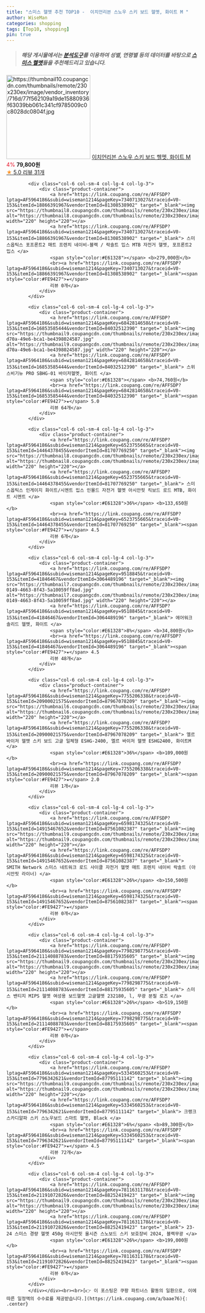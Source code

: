 ```yaml
---
title: "스미스 헬멧 추천 TOP10 -  이치언리븐 스노우 스키 보드 헬멧, 화이트 M "
author: WiseMan
categories: shopping
tags: [Top10, shopping]
pin: true
---
```


> ##### 해당 게시물에서는 [**분석도구**](https://itemscout.io/)를 이용하여 **성별**, **연령별** 등의 데이터를 바탕으로 [**스미스 헬멧**](https://link.coupang.com/a/baae76)들을 추천해드리고 있습니다.
<div class="container"><div class="row">
            <div class="col-6 col-sm-4 col-lg-4 col-lg-3">
                <div class="product-container">
                    <a href="https://link.coupang.com/re/AFFSDP?lptag=AF5964186&subid=wiseman1214&pageKey=7826257236&traceid=V0-153&itemId=21272301139&vendorItemId=88332502423" target="_blank"><img src="https://thumbnail10.coupangcdn.com/thumbnails/remote/230x230ex/image/vendor_inventory/716d/77f562109a19de15880936f63039bb061c341cf9785009c0c8028dc0804f.jpg" alt="https://thumbnail10.coupangcdn.com/thumbnails/remote/230x230ex/image/vendor_inventory/716d/77f562109a19de15880936f63039bb061c341cf9785009c0c8028dc0804f.jpg" width="220" height="220"></a>
                    <a href="https://link.coupang.com/re/AFFSDP?lptag=AF5964186&subid=wiseman1214&pageKey=7826257236&traceid=V0-153&itemId=21272301139&vendorItemId=88332502423" target="_blank"> 이치언리븐 스노우 스키 보드 헬멧, 화이트 M </a>
                    <span style="color:#E61328">4%</span> <b>79,800원</b>
                    <br><a href="https://link.coupang.com/re/AFFSDP?lptag=AF5964186&subid=wiseman1214&pageKey=7826257236&traceid=V0-153&itemId=21272301139&vendorItemId=88332502423" target="_blank"><span style="color:#FE9427">★</span> 5.0
                    리뷰 31개</a>
                </div>
            </div>
            
            <div class="col-6 col-sm-4 col-lg-4 col-lg-3">
                <div class="product-container">
                    <a href="https://link.coupang.com/re/AFFSDP?lptag=AF5964186&subid=wiseman1214&pageKey=7340713027&traceid=V0-153&itemId=18866391967&vendorItemId=81308538902" target="_blank"><img src="https://thumbnail8.coupangcdn.com/thumbnails/remote/230x230ex/image/vendor_inventory/78de/33b1360f19fec884c7392a58edf13616ac1a63b965356ff05525149b6af3.jpg" alt="https://thumbnail8.coupangcdn.com/thumbnails/remote/230x230ex/image/vendor_inventory/78de/33b1360f19fec884c7392a58edf13616ac1a63b965356ff05525149b6af3.jpg" width="220" height="220"></a>
                    <a href="https://link.coupang.com/re/AFFSDP?lptag=AF5964186&subid=wiseman1214&pageKey=7340713027&traceid=V0-153&itemId=18866391967&vendorItemId=81308538902" target="_blank"> 스미스옵틱스 포프론트2 매트 프렌치 네이비-블랙 / 락솔트 밉스 MTB 자전거 헬멧, 포프론트2 밉스 </a>
                    <span style="color:#E61328"></span> <b>279,000원</b>
                    <br><a href="https://link.coupang.com/re/AFFSDP?lptag=AF5964186&subid=wiseman1214&pageKey=7340713027&traceid=V0-153&itemId=18866391967&vendorItemId=81308538902" target="_blank"><span style="color:#FE9427">★</span> 
                    리뷰 0개</a>
                </div>
            </div>
            
            <div class="col-6 col-sm-4 col-lg-4 col-lg-3">
                <div class="product-container">
                    <a href="https://link.coupang.com/re/AFFSDP?lptag=AF5964186&subid=wiseman1214&pageKey=6842814658&traceid=V0-153&itemId=16853585444&vendorItemId=84032512390" target="_blank"><img src="https://thumbnail9.coupangcdn.com/thumbnails/remote/230x230ex/image/retail/images/2022/11/24/13/1/52ca3c0f-d70a-49e6-bca1-be4398024587.jpg" alt="https://thumbnail9.coupangcdn.com/thumbnails/remote/230x230ex/image/retail/images/2022/11/24/13/1/52ca3c0f-d70a-49e6-bca1-be4398024587.jpg" width="220" height="220"></a>
                    <a href="https://link.coupang.com/re/AFFSDP?lptag=AF5964186&subid=wiseman1214&pageKey=6842814658&traceid=V0-153&itemId=16853585444&vendorItemId=84032512390" target="_blank"> 스위스비기뉴 PRO SBHG-01 바이저헬멧, 화이트 </a>
                    <span style="color:#E61328"></span> <b>74,760원</b>
                    <br><a href="https://link.coupang.com/re/AFFSDP?lptag=AF5964186&subid=wiseman1214&pageKey=6842814658&traceid=V0-153&itemId=16853585444&vendorItemId=84032512390" target="_blank"><span style="color:#FE9427">★</span> 5.0
                    리뷰 64개</a>
                </div>
            </div>
            
            <div class="col-6 col-sm-4 col-lg-4 col-lg-3">
                <div class="product-container">
                    <a href="https://link.coupang.com/re/AFFSDP?lptag=AF5964186&subid=wiseman1214&pageKey=6523755665&traceid=V0-153&itemId=14464378455&vendorItemId=81707769250" target="_blank"><img src="https://thumbnail8.coupangcdn.com/thumbnails/remote/230x230ex/image/vendor_inventory/fe13/fa1717d2ea1b7795442feddfa195b3c5a87b133e806035709e78bdd3a0bc.jpg" alt="https://thumbnail8.coupangcdn.com/thumbnails/remote/230x230ex/image/vendor_inventory/fe13/fa1717d2ea1b7795442feddfa195b3c5a87b133e806035709e78bdd3a0bc.jpg" width="220" height="220"></a>
                    <a href="https://link.coupang.com/re/AFFSDP?lptag=AF5964186&subid=wiseman1214&pageKey=6523755665&traceid=V0-153&itemId=14464378455&vendorItemId=81707769250" target="_blank"> 스미스옵틱스 인게이지 화이트/시멘트 밉스 인몰드 자전거 헬멧 아시안핏 킥보드 로드 MTB, 화이트 시멘트 </a>
                    <span style="color:#E61328">36%</span> <b>133,650원</b>
                    <br><a href="https://link.coupang.com/re/AFFSDP?lptag=AF5964186&subid=wiseman1214&pageKey=6523755665&traceid=V0-153&itemId=14464378455&vendorItemId=81707769250" target="_blank"><span style="color:#FE9427">★</span> 4.5
                    리뷰 6개</a>
                </div>
            </div>
            
            <div class="col-6 col-sm-4 col-lg-4 col-lg-3">
                <div class="product-container">
                    <a href="https://link.coupang.com/re/AFFSDP?lptag=AF5964186&subid=wiseman1214&pageKey=9518845&traceid=V0-153&itemId=41846467&vendorItemId=3064489196" target="_blank"><img src="https://thumbnail7.coupangcdn.com/thumbnails/remote/230x230ex/image/vendor_inventory/images/2016/11/09/10/5/a6389fd0-0149-4663-8f43-5a10059ff8ad.jpg" alt="https://thumbnail7.coupangcdn.com/thumbnails/remote/230x230ex/image/vendor_inventory/images/2016/11/09/10/5/a6389fd0-0149-4663-8f43-5a10059ff8ad.jpg" width="220" height="220"></a>
                    <a href="https://link.coupang.com/re/AFFSDP?lptag=AF5964186&subid=wiseman1214&pageKey=9518845&traceid=V0-153&itemId=41846467&vendorItemId=3064489196" target="_blank"> 에어워크 솔리드 헬멧, 화이트 </a>
                    <span style="color:#E61328">8%</span> <b>34,800원</b>
                    <br><a href="https://link.coupang.com/re/AFFSDP?lptag=AF5964186&subid=wiseman1214&pageKey=9518845&traceid=V0-153&itemId=41846467&vendorItemId=3064489196" target="_blank"><span style="color:#FE9427">★</span> 4.5
                    리뷰 48개</a>
                </div>
            </div>
            
            <div class="col-6 col-sm-4 col-lg-4 col-lg-3">
                <div class="product-container">
                    <a href="https://link.coupang.com/re/AFFSDP?lptag=AF5964186&subid=wiseman1214&pageKey=7755206338&traceid=V0-153&itemId=20900021575&vendorItemId=87967078209" target="_blank"><img src="https://thumbnail6.coupangcdn.com/thumbnails/remote/230x230ex/image/vendor_inventory/53b6/7b88da4e79b75593245fd016d2f85ec5fba01856fc497299b60ebb489fee.jpg" alt="https://thumbnail6.coupangcdn.com/thumbnails/remote/230x230ex/image/vendor_inventory/53b6/7b88da4e79b75593245fd016d2f85ec5fba01856fc497299b60ebb489fee.jpg" width="220" height="220"></a>
                    <a href="https://link.coupang.com/re/AFFSDP?lptag=AF5964186&subid=wiseman1214&pageKey=7755206338&traceid=V0-153&itemId=20900021575&vendorItemId=87967078209" target="_blank"> 엘르 바이저 헬멧 스키 보드 고글 일체형 ESHG-2400, 엘르 바이저 헬멧 ESHG2400, 화이트M </a>
                    <span style="color:#E61328">36%</span> <b>109,000원</b>
                    <br><a href="https://link.coupang.com/re/AFFSDP?lptag=AF5964186&subid=wiseman1214&pageKey=7755206338&traceid=V0-153&itemId=20900021575&vendorItemId=87967078209" target="_blank"><span style="color:#FE9427">★</span> 2.0
                    리뷰 1개</a>
                </div>
            </div>
            
            <div class="col-6 col-sm-4 col-lg-4 col-lg-3">
                <div class="product-container">
                    <a href="https://link.coupang.com/re/AFFSDP?lptag=AF5964186&subid=wiseman1214&pageKey=6598174325&traceid=V0-153&itemId=14915467652&vendorItemId=87561082387" target="_blank"><img src="https://thumbnail9.coupangcdn.com/thumbnails/remote/230x230ex/image/vendor_inventory/c81c/73f5720d5f6f7de516448780a637f3cc4a3552132553f6c13c159d47197c.jpg" alt="https://thumbnail9.coupangcdn.com/thumbnails/remote/230x230ex/image/vendor_inventory/c81c/73f5720d5f6f7de516448780a637f3cc4a3552132553f6c13c159d47197c.jpg" width="220" height="220"></a>
                    <a href="https://link.coupang.com/re/AFFSDP?lptag=AF5964186&subid=wiseman1214&pageKey=6598174325&traceid=V0-153&itemId=14915467652&vendorItemId=87561082387" target="_blank"> SMITH Network 스미스 네트워크 로드 사이클 자전거 헬멧 매트 프렌치 네이비 락솔트 (아시안핏 라이너) </a>
                    <span style="color:#E61328">26%</span> <b>150,500원</b>
                    <br><a href="https://link.coupang.com/re/AFFSDP?lptag=AF5964186&subid=wiseman1214&pageKey=6598174325&traceid=V0-153&itemId=14915467652&vendorItemId=87561082387" target="_blank"><span style="color:#FE9427">★</span> 
                    리뷰 0개</a>
                </div>
            </div>
            
            <div class="col-6 col-sm-4 col-lg-4 col-lg-3">
                <div class="product-container">
                    <a href="https://link.coupang.com/re/AFFSDP?lptag=AF5964186&subid=wiseman1214&pageKey=7798298775&traceid=V0-153&itemId=21114088783&vendorItemId=88175935605" target="_blank"><img src="https://thumbnail9.coupangcdn.com/thumbnails/remote/230x230ex/image/vendor_inventory/df88/b93ace96e9ea1cac70467e57405a60ce7ed9b12fad7e40dd7f991b552f9a.jpg" alt="https://thumbnail9.coupangcdn.com/thumbnails/remote/230x230ex/image/vendor_inventory/df88/b93ace96e9ea1cac70467e57405a60ce7ed9b12fad7e40dd7f991b552f9a.jpg" width="220" height="220"></a>
                    <a href="https://link.coupang.com/re/AFFSDP?lptag=AF5964186&subid=wiseman1214&pageKey=7798298775&traceid=V0-153&itemId=21114088783&vendorItemId=88175935605" target="_blank"> 스미스 밴티지 MIPS 헬멧 여성용 보드헬멧 고글헬멧 232180, l, 무광 분필 로즈 </a>
                    <span style="color:#E61328">26%</span> <b>519,150원</b>
                    <br><a href="https://link.coupang.com/re/AFFSDP?lptag=AF5964186&subid=wiseman1214&pageKey=7798298775&traceid=V0-153&itemId=21114088783&vendorItemId=88175935605" target="_blank"><span style="color:#FE9427">★</span> 
                    리뷰 0개</a>
                </div>
            </div>
            
            <div class="col-6 col-sm-4 col-lg-4 col-lg-3">
                <div class="product-container">
                    <a href="https://link.coupang.com/re/AFFSDP?lptag=AF5964186&subid=wiseman1214&pageKey=5334560253&traceid=V0-153&itemId=7796342621&vendorItemId=87795111142" target="_blank"><img src="https://thumbnail9.coupangcdn.com/thumbnails/remote/230x230ex/image/vendor_inventory/ac9f/f753c0d0004ee2429764cc67dc75379cb2bd5034415a03ce3c61c5613095.png" alt="https://thumbnail9.coupangcdn.com/thumbnails/remote/230x230ex/image/vendor_inventory/ac9f/f753c0d0004ee2429764cc67dc75379cb2bd5034415a03ce3c61c5613095.png" width="220" height="220"></a>
                    <a href="https://link.coupang.com/re/AFFSDP?lptag=AF5964186&subid=wiseman1214&pageKey=5334560253&traceid=V0-153&itemId=7796342621&vendorItemId=87795111142" target="_blank"> 크랭크 스카디알파 스키 스노우보드 스마트 헬멧, Black </a>
                    <span style="color:#E61328">6%</span> <b>89,300원</b>
                    <br><a href="https://link.coupang.com/re/AFFSDP?lptag=AF5964186&subid=wiseman1214&pageKey=5334560253&traceid=V0-153&itemId=7796342621&vendorItemId=87795111142" target="_blank"><span style="color:#FE9427">★</span> 4.5
                    리뷰 72개</a>
                </div>
            </div>
            
            <div class="col-6 col-sm-4 col-lg-4 col-lg-3">
                <div class="product-container">
                    <a href="https://link.coupang.com/re/AFFSDP?lptag=AF5964186&subid=wiseman1214&pageKey=7811631178&traceid=V0-153&itemId=21191072826&vendorItemId=88252419423" target="_blank"><img src="https://thumbnail9.coupangcdn.com/thumbnails/remote/230x230ex/image/vendor_inventory/4f26/ab48f6307146cea17ceec70446346a0d10f39fd68899e7f601c09bbb8a4e.jpg" alt="https://thumbnail9.coupangcdn.com/thumbnails/remote/230x230ex/image/vendor_inventory/4f26/ab48f6307146cea17ceec70446346a0d10f39fd68899e7f601c09bbb8a4e.jpg" width="220" height="220"></a>
                    <a href="https://link.coupang.com/re/AFFSDP?lptag=AF5964186&subid=wiseman1214&pageKey=7811631178&traceid=V0-153&itemId=21191072826&vendorItemId=88252419423" target="_blank"> 23-24 스미스 경량 헬멧 450g 아시안핏 올시즌 스노보드 스키 보호장비 2024, 블랙무광 </a>
                    <span style="color:#E61328">26%</span> <b>199,000원</b>
                    <br><a href="https://link.coupang.com/re/AFFSDP?lptag=AF5964186&subid=wiseman1214&pageKey=7811631178&traceid=V0-153&itemId=21191072826&vendorItemId=88252419423" target="_blank"><span style="color:#FE9427">★</span> 
                    리뷰 0개</a>
                </div>
            </div>
            </div></div><br><br>[👉 이 포스팅은 쿠팡 파트너스 활동의 일환으로, 이에 따른 일정액의 수수료를 제공받습니다.](https://link.coupang.com/a/baae76){: .center}